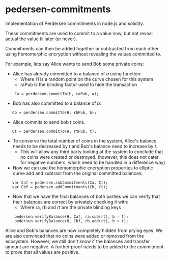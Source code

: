 # pedersen-commitments
Implementation of Perdersen commitments in node.js and solidity.

These commitments are used to commit to a value now, but not reveal actual the value til later (or never).

Commitments can then be added together or subtracted from each other using homomorphic encryption without revealing the values committed to.

For example, lets say Alice wants to send Bob some private coins:
 - Alice has already committed to a balance of *a* using function:
     - Where H is a random point on the curve chosen for this system
     - raPub is the blinding factor used to hide the transaction
     
```
    Ca = perdersen.commitTo(H, raPub, a);
```
 - Bob has also committed to a balance of *b*:

 ```
    Cb = perdersen.commitTo(H, rbPub, b);
 ```
 - Alice commits to send bob *t* coins.  

 ```
    Ct = perdersen.commitTo(H, rtPub, t);
 ```
 - To conserve the total number of coins in the system, Alice's balance needs to be decreased by *t* and Bob's balance need to increase by *t*.  
    - This will allow any third party looking at the system to conclude that no coins were created or destroyed. (however, this does not cater for negative numbers, which need to be handled in a difference way)
 - Now we can use the homomorphic encryption properties to elliptic curve add and subtract from the original committed balances:
 
 ```
    var Caf = pedersen.subCommitments(Ca, Ct);
    var Cbf = pedersen.addCommitments(Cb, Ct);
 ```
- Now that we have the final balances of both parties we can verify
that their balances are correct by privately checking it with:
    - Where ra, rb and rt are the private blinding keys
```
    pedersen.verifyBalance(H, Caf, ra.sub(rt), b - t);
    pedersen.verifyBalance(H, Cbf, rb.add(rt), b + t);
```

Alice and Bob's balances are now completely hidden from prying eyes.  We are also convinced that no coins were added or removed from the ecosystem.  However, we still don't know if the balances and transfer amount are negative.  A further proof needs to be added to the commitment to prove that all values are positive.






